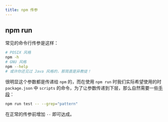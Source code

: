 ```yaml
---
title: npm 传参
---
```


## npm run

常见的命令行传参是这样：
```bash
# POSIX 风格
npm -h
# GNU 风格
npm --help
# 或许你还见过 Java 风格的，那简直是异教徒！
```

很明显这个参数都是传递给 `npm` 的，而在使用 `npm run` 时我们实际希望使用的时 `package.json` 中 `scripts` 的命令，为了让参数传递到下层，那么自然需要一些[手段](https://docs.npmjs.com/cli/v6/commands/npm-run-script#description)：

```bash
npm run test -- --grep="pattern"
```

在正常的传参前增加 `--` 即可达成。